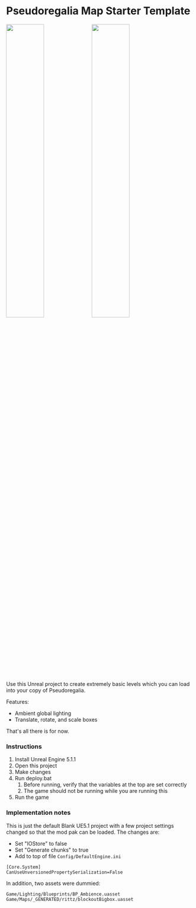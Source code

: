 # Pseudoregalia Map Starter Template


<img src="https://github.com/pseudoregalia-modding/map-starter/assets/144861042/c57d9851-5370-4a97-b870-34b9e87cb473" width="45%">
<img src="https://github.com/pseudoregalia-modding/map-starter/assets/144861042/59735106-cc0f-406b-b7d1-3e2d374ad75a" width= 45%>


Use this Unreal project to create extremely basic levels which you can load into your copy of Pseudoregalia.

Features:

- Ambient global lighting
- Translate, rotate, and scale boxes

That's all there is for now.

### Instructions

1. Install Unreal Engine 5.1.1
1. Open this project
1. Make changes
1. Run deploy.bat
    1. Before running, verify that the variables at the top are set correctly
    1. The game should not be running while you are running this
1. Run the game

### Implementation notes

This is just the default Blank UE5.1 project with a few project settings changed so that the mod pak can be loaded. The changes are:

- Set "IOStore" to false
- Set "Generate chunks" to true
- Add to top of file `Config/DefaultEngine.ini`
```
[Core.System]
CanUseUnversionedPropertySerialization=False
```

In addition, two assets were dummied:

```
Game/Lighting/Blueprints/BP_Ambience.uasset
Game/Maps/_GENERATED/rittz/blockoutBigbox.uasset
```
